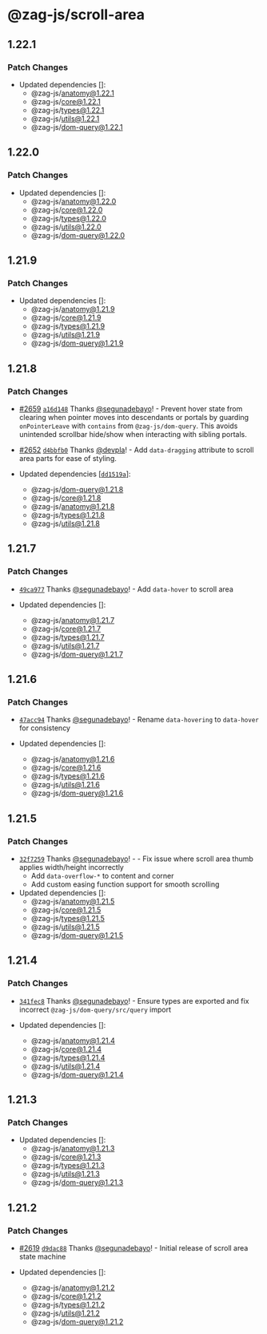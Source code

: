 # @zag-js/scroll-area

## 1.22.1

### Patch Changes

- Updated dependencies []:
  - @zag-js/anatomy@1.22.1
  - @zag-js/core@1.22.1
  - @zag-js/types@1.22.1
  - @zag-js/utils@1.22.1
  - @zag-js/dom-query@1.22.1

## 1.22.0

### Patch Changes

- Updated dependencies []:
  - @zag-js/anatomy@1.22.0
  - @zag-js/core@1.22.0
  - @zag-js/types@1.22.0
  - @zag-js/utils@1.22.0
  - @zag-js/dom-query@1.22.0

## 1.21.9

### Patch Changes

- Updated dependencies []:
  - @zag-js/anatomy@1.21.9
  - @zag-js/core@1.21.9
  - @zag-js/types@1.21.9
  - @zag-js/utils@1.21.9
  - @zag-js/dom-query@1.21.9

## 1.21.8

### Patch Changes

- [#2659](https://github.com/chakra-ui/zag/pull/2659)
  [`a16d148`](https://github.com/chakra-ui/zag/commit/a16d148fa9aab318c1878409f1c1b21334a5e386) Thanks
  [@segunadebayo](https://github.com/segunadebayo)! - Prevent hover state from clearing when pointer moves into
  descendants or portals by guarding `onPointerLeave` with `contains` from `@zag-js/dom-query`. This avoids unintended
  scrollbar hide/show when interacting with sibling portals.

- [#2652](https://github.com/chakra-ui/zag/pull/2652)
  [`d4bbfb0`](https://github.com/chakra-ui/zag/commit/d4bbfb0a72f48ef736ac012ead64d99dc02b2b15) Thanks
  [@devpla](https://github.com/devpla)! - Add `data-dragging` attribute to scroll area parts for ease of styling.

- Updated dependencies [[`dd1519a`](https://github.com/chakra-ui/zag/commit/dd1519a668f315e2feab7aed51007f3380880229)]:
  - @zag-js/dom-query@1.21.8
  - @zag-js/core@1.21.8
  - @zag-js/anatomy@1.21.8
  - @zag-js/types@1.21.8
  - @zag-js/utils@1.21.8

## 1.21.7

### Patch Changes

- [`49ca977`](https://github.com/chakra-ui/zag/commit/49ca977985566adeb4d9e5932c48893b87155463) Thanks
  [@segunadebayo](https://github.com/segunadebayo)! - Add `data-hover` to scroll area

- Updated dependencies []:
  - @zag-js/anatomy@1.21.7
  - @zag-js/core@1.21.7
  - @zag-js/types@1.21.7
  - @zag-js/utils@1.21.7
  - @zag-js/dom-query@1.21.7

## 1.21.6

### Patch Changes

- [`47acc94`](https://github.com/chakra-ui/zag/commit/47acc94dcf21b6f21e183abbc86d8fc4880dbf39) Thanks
  [@segunadebayo](https://github.com/segunadebayo)! - Rename `data-hovering` to `data-hover` for consistency

- Updated dependencies []:
  - @zag-js/anatomy@1.21.6
  - @zag-js/core@1.21.6
  - @zag-js/types@1.21.6
  - @zag-js/utils@1.21.6
  - @zag-js/dom-query@1.21.6

## 1.21.5

### Patch Changes

- [`32f7259`](https://github.com/chakra-ui/zag/commit/32f72590c3d6cac1a50d8d0a88e6b647509c1f2c) Thanks
  [@segunadebayo](https://github.com/segunadebayo)! - - Fix issue where scroll area thumb applies width/height
  incorrectly
  - Add `data-overflow-*` to content and corner
  - Add custom easing function support for smooth scrolling
- Updated dependencies []:
  - @zag-js/anatomy@1.21.5
  - @zag-js/core@1.21.5
  - @zag-js/types@1.21.5
  - @zag-js/utils@1.21.5
  - @zag-js/dom-query@1.21.5

## 1.21.4

### Patch Changes

- [`341fec8`](https://github.com/chakra-ui/zag/commit/341fec808433943e2e66fba7bd627cdac8578f2c) Thanks
  [@segunadebayo](https://github.com/segunadebayo)! - Ensure types are exported and fix incorrect
  `@zag-js/dom-query/src/query` import

- Updated dependencies []:
  - @zag-js/anatomy@1.21.4
  - @zag-js/core@1.21.4
  - @zag-js/types@1.21.4
  - @zag-js/utils@1.21.4
  - @zag-js/dom-query@1.21.4

## 1.21.3

### Patch Changes

- Updated dependencies []:
  - @zag-js/anatomy@1.21.3
  - @zag-js/core@1.21.3
  - @zag-js/types@1.21.3
  - @zag-js/utils@1.21.3
  - @zag-js/dom-query@1.21.3

## 1.21.2

### Patch Changes

- [#2619](https://github.com/chakra-ui/zag/pull/2619)
  [`d9dac88`](https://github.com/chakra-ui/zag/commit/d9dac88772ca5fc7db2b7a3c00e9e789957e9d67) Thanks
  [@segunadebayo](https://github.com/segunadebayo)! - Initial release of scroll area state machine

- Updated dependencies []:
  - @zag-js/anatomy@1.21.2
  - @zag-js/core@1.21.2
  - @zag-js/types@1.21.2
  - @zag-js/utils@1.21.2
  - @zag-js/dom-query@1.21.2
